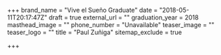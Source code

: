 +++
brand_name = "Vive el Sueño Graduate"
date = "2018-05-11T20:17:47Z"
draft = true
external_url = ""
graduation_year = 2018
masthead_image = ""
phone_number = "Unavailable"
teaser_image = ""
teaser_logo = ""
title = "Paul Zuñiga"
sitemap_exclude = true

+++
